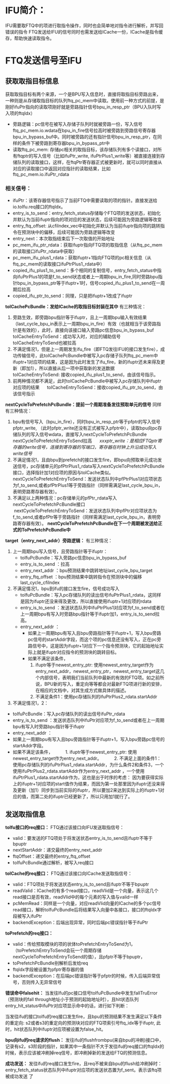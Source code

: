 # IFU简介：
IFU需要取FTQ中的项进行取指令操作，同时也会简单地对指令进行解析，并写回错误的指令
FTQ发送给IFU的信号同时也需发送给ICache一份，ICache是指令缓存，帮助快速读取指令。
# FTQ发送信号至IFU
## 获取取指目标信息
获取取指目标有两个来源，一个是BPU写入信息时，直接将取指目标旁路出来，一种则是从存储取指目标的队列ftq_pc_mem中读取。使用前一种方式的前提，是刚好ifuPtr指向的读取项刚好就是旁路指针信号bpu_in_resp_ptr（BPU入队时写入项的ftqIdx）
- 旁路逻辑：pc信号在被写入存储子队列时就被旁路一份，写入信号ftq_pc_mem.io.wdata在bpu_in_fire信号拉高时被旁路到旁路信号寄存器bpu_in_bypass_buf中。同时被旁路的还有指针信号bpu_in_resp_ptr，在同样的条件下被旁路到寄存器bpu_in_bypass_ptr中
- 读取ftq_pc_mem: 存储pc相关的取指目标，该存储队列有多个读接口，对所有ftqptr的写入信号（比如ifuPtr_write, ifuPtrPlus1_write等）被直接连接到存储队列的读取接口，这样，在ftqPtr寄存器正式被更新时，就可以同时直接从对应的读取接口中返回对应指针的读取结果，比如ftq_pc_mem.io.ifuPtr_rdata
### **相关信号**：
- ifuPtr：该寄存器信号指示了当前FTQ中需要读取的项的指针。直接发送给io.toIfu.req接口的ftqIdx。
- entry_is_to_send：entry_fetch_status存储每个FTQ项的发送状态，初始化并默认为当前ifuptr指向的项对应的发送状态，后续可能因为旁路逻辑等改变
- entry_ftq_offset: 从cfiIndex_vec中初始化并默认为当前ifuptr指向项的跳转指令在预测块中的偏移，后续可能因为旁路逻辑等改变
- entry_next：本次取指结束后下一次取值的开始地址
- pc_mem_ifu_ptr_rdata：获取ifuptr指向FTQ项的取指信息（从ftq_pc_mem的读取接口ifuPtr_rdata中获取）
- pc_mem_ifu_plus1_rdata：获取ifuptr+1指向FTQ项的pc相关信息（从ftq_pc_mem的读取接口ifuPtrPlus1_rdata中）
- copied_ifu_plus1_to_send：多个相同的复制信号，entry_fetch_status中指向ifuPtrPlus1的项是f_to_send状态或者上一周期bpu_in_fire,同时旁路bpu指针bpu_in_bypass_ptr等于ifuptr+1时，信号copied_ifu_plus1_to_send在一周期后拉高
- copied_ifu_ptr_to_send：同理，只是把ifuptr+1改成了ifuptr

**toICachePcBundle：发给ICache的取指目标封装在其中**
有三种情况：
1. 旁路生效，即旁路bpu指针等于ifuptr，且上一周期bpu输入有效结果（last_cycle_bpu_in表示上一周期bpu_in_fire）有效（也就相当于该旁路指针是有效的），此时，直接向该接口输入旁路pc信息bpu_in_bypass_buf
     toICacheEntryToSend：成功写入时，对应的辅助信号toICacheEntryToSend也被拉高
2. 不满足情况1，但是上一周期发生ifu_fire（即FTQ发往IFU的接口发生fire），成功传输信号，此toICachePcBundle中被写入pc存储子队列ftq_pc_mem中ifuptr+1对应项的结果，这是因为此时发生了ifu_fire，新的ifuptr还未来得及更新（即加1），所以直接从后一项中获取新的发送数据
     toICacheEntryToSend: 接收copied_ifu_plus1_to_send，由该信号指示。
3. 前两种情况都不满足，此时toICachePcBundle中被写入pc存储队列中ifuptr对应项的结果
     toICacheEntryToSend：接收copied_ifu_ptr_to_send，由该信号指示

**nextCycleToPrefetchPcBundle：提前一个周期准备发往预取单元的信号**
同样有三种情况：
1. bpu有信号写入（bpu_in_fire），同时bpu_in_resp_ptr等于pfptr的写入信号pfptr_write, （此时pfptr_write还没有正式被写入pfptr中），读取bpu向pc存储队列的写入信号wdata，直接写入nextCycleToPrefetchPcBundle
     nextCycleToPrefetchEntryToSend拉高
     *xxxptr_write：是相应FTQptr寄存器的write信号，连接到寄存器的写端口，寄存器在时钟上升沿成功写入write信号*
2. 不满足情况1，且由bpu到prefetch的接口发生fire，即bpu向预取单元成功发送信号，pc存储单元的pfPtrPlus1_rdata写入nextCycleToPrefetchPcBundle接口，选择指针加1对应项的原因与toICache类似。
   nextCycleToPrefetchEntryToSend：发送状态队列中pfPtrPlus1对应项状态为f_to_send,或者pfPtrPlus1等于旁路指针（同样需满足last_cycle_bpu_in，表明旁路寄存器有效）。
3. 不满足以上两种情况：pc存储单元的pfPtr_rdata写入nextCycleToPrefetchPcBundle接口
      nextCycleToPrefetchEntryToSend：发送状态队列中pfPtr对应项状态为f_to_send,或者pfPtr等于旁路指针（同样需满足last_cycle_bpu_in，表明旁路寄存器有效）。
**nextCycleToPrefetchPcBundle在下一个周期被发送给正式的ToPrefetchPcBundle中**

**target（entry_next_addr）旁路逻辑：**
有三种情况：
1. 上一周期bpu写入信号，且旁路指针等于ifuptr：
	- toIfuPcBundle：写入旁路pc信息bpu_in_bypass_buf
	- entry_is_to_send ：拉高
	- entry_next_addr ：bpu预测结果中跳转地址last_cycle_bpu_target
	- entry_ftq_offset ：bpu预测结果中跳转指令在预测块中的偏移last_cycle_cfiIndex
2. 不满足情况1，bpu到ifu的接口发生fire，信号成功写入 
	- toIfuPcBundle：写入pc存储队列的读出信号ifuPtrPlus1_rdata，这同样是因为ifuptr还没来得及更改，所以直接使用ifuptr+1对应项的rdata
	- entry_is_to_send ：发送状态队列中ifuPtrPlus1对应项为f_to_send或者在上一周期bpu有写入时旁路bpu指针等于ifuptr加1，entry_is_to_send拉高。
	- entry_next_addr ：
		-  如果上一周期bpu有写入且bpu旁路指针等于ifuptr+1，写入bpu旁路pc信号的startAddr字段，而这个项的pc信息还没有写入，正在pc旁路信号中，这是因为ifuptr+1对应下一个指令预测块，它的起始地址实际上就是ifuptr对应指令的预测块的跳转目标。
		- 如果不满足该条件，
			1. ifuptr等于newest_entry_ptr: 使用newest_entry_target作为entry_next_addr，newest_entry_ptr，newest_entry_target这几个内部信号，表明我们当前队列中最新的有效的FTQ项。如之前所说，BPU新的写入，重定向等等都会对最新FTQ项进行新的安排，在相应的文档中，对其生成方式做具体的描述。
			2. 不满足条件1：使用pc存储队列的ifuPtrPlus2_rdata.startAddr
3. 不满足情况1，2：
- toIfuPcBundle：写入pc存储队列的读出信号ifuPtr_rdata
- entry_is_to_send ：发送状态队列中ifuPtr对应项为f_to_send或者在上一周期bpu有写入时旁路bpu指针等于ifuptr
- entry_next_addr ：
- 如果上一周期bpu有写入且bpu旁路指针等于ifuptr+1，写入bpu旁路pc信号的startAddr字段。
-  如果不满足该条件，
	         1. ifuptr等于newest_entry_ptr: 使用newest_entry_target作为entry_next_addr。
	         2. 不满足上面的条件1：使用pc存储队列的ifuPtrPlus1_rdata.startAddr，为什么条件2和条件3，一个使用ifuPtrPlus2_rdata.startAddr作为entry_next_addr ，一个使用ifuPtrPlus1_rdata.startAddr作为，这也是出于时序的考虑：
因为要获得实际上的ifuptr+1对应项的start值作为结果，而因为第一处那里因为ifuptr还没来得及更新（加1）同步到当前实际的ifuptr，所以要加2来达到实际上的ifuptr+1对应的值，而第二处的ifuptr已经更新了，所以只用加1就行了。
## 发送取指信息
**toIfu接口的req接口：**
FTQ通过该接口向IFU发送取指信号：
- valid：要发送的FTQ项处于将发送状态entry_is_to_send且ifuptr不等于bpuptr
- nextStartAddr：递交最终的entry_next_addr
- ftqOffset：递交最终的entry_ftq_offset
- toIfuPcBundle通过解析，被写入req接口

**toICache的req接口：**
FTQ通过该接口向ICache发送取指信号：
- valid：FTQ项处于将发送状态entry_is_to_send且ifuptr不等于bpuptr
- readValid：ICache的有多个read接口，readVlid是一个向量，表示这几个read接口是否有效，readVlid中的每个元素的写入值与valid一样
- pcMemRead：同样是一个向量，对应readVlid向量的ICache的多个pc信号read接口，解析toIfuPcBundle后将结果写入向量中各接口，接口的ftqIdx字段被写入ifuPtr
- backendException：后端出现异常，同时后端pc错误指针等于ifuPtr

**toPrefetch的req接口：**
- valid：传给预取模块的项的状体toPrefetchEntryToSend为1，（toPrefetchEntryToSend会玩一个周期存储nextCycleToPrefetchEntryToSend的值），且pfptr不等于bpuptr，
- toPrefetchPcBundle别解析后发给req
- ftqIdx字段被设置为pfptr寄存器的值
- backendException：在后端pc错误指针等于pfptr的时候，传入后端异常信号，否则传入无异常信号

**错误命中falsehit：**
当发往Ifu的pc接口信号toIfuPcBundle中发生fallTruError（预测块的fall through地址小于预测的起始地址时），且hit状态队列entry_hit_status中ifuPtr对应项显示命中的话，进行如下判断：

当发往ifu的接口toIfu的req接口发生fire，且bpu的预测结果不发生满足以下条件的重定向: s2或者s3的重定向的预测块对应的FTQ项索引号ftq_idx等于ifuptr, 此时，hit状态队列中ifuptr对应项被设置为false_hit。

**bpu向ifu的req请求的flush：**
发往ifu的flushfrombpu(来自bpu的冲刷)接口中，记录有s2，s3阶段的指针，如果其中一条指针不大于发往ifu的req接口的ftqIdx的时候，表示应该被冲刷掉req信号，即冲刷掉新的发送给FTQ的预测信息。

**成功发送：**
发往ifu的req接口发生fire，且req不被来自bpu的flush给冲刷掉时：
entry_fetch_status状态队列中ifuptr对应项的发送状态置为f_sent。表示该ftq项被成功发送 了